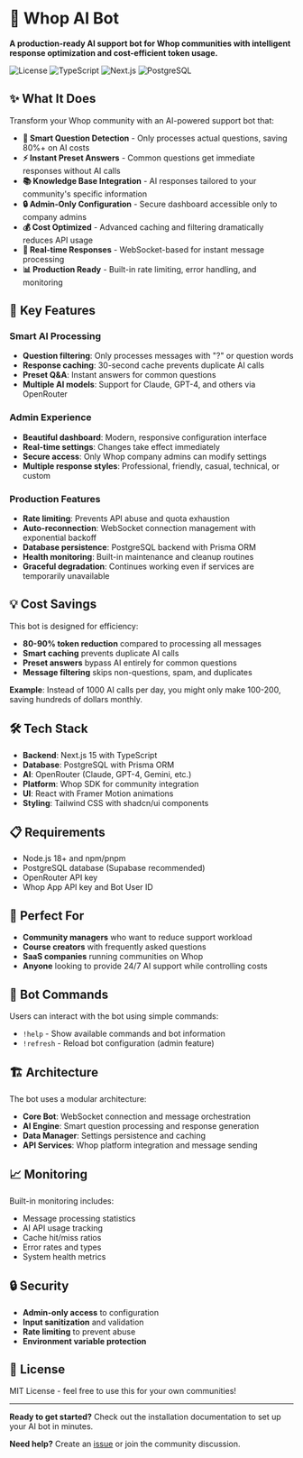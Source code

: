 # 🤖 Whop AI Bot

**A production-ready AI support bot for Whop communities with intelligent response optimization and cost-efficient token usage.**

![License](https://img.shields.io/badge/license-MIT-blue.svg)
![TypeScript](https://img.shields.io/badge/TypeScript-007ACC?logo=typescript&logoColor=white)
![Next.js](https://img.shields.io/badge/Next.js-000000?logo=next.js&logoColor=white)
![PostgreSQL](https://img.shields.io/badge/PostgreSQL-316192?logo=postgresql&logoColor=white)

## ✨ What It Does

Transform your Whop community with an AI-powered support bot that:

- **🧠 Smart Question Detection** - Only processes actual questions, saving 80%+ on AI costs
- **⚡ Instant Preset Answers** - Common questions get immediate responses without AI calls
- **📚 Knowledge Base Integration** - AI responses tailored to your community's specific information
- **🔒 Admin-Only Configuration** - Secure dashboard accessible only to company admins
- **💰 Cost Optimized** - Advanced caching and filtering dramatically reduces API usage
- **🔄 Real-time Responses** - WebSocket-based for instant message processing
- **📊 Production Ready** - Built-in rate limiting, error handling, and monitoring

## 🚀 Key Features

### Smart AI Processing
- **Question filtering**: Only processes messages with "?" or question words
- **Response caching**: 30-second cache prevents duplicate AI calls
- **Preset Q&A**: Instant answers for common questions
- **Multiple AI models**: Support for Claude, GPT-4, and others via OpenRouter

### Admin Experience
- **Beautiful dashboard**: Modern, responsive configuration interface
- **Real-time settings**: Changes take effect immediately
- **Secure access**: Only Whop company admins can modify settings
- **Multiple response styles**: Professional, friendly, casual, technical, or custom

### Production Features
- **Rate limiting**: Prevents API abuse and quota exhaustion
- **Auto-reconnection**: WebSocket connection management with exponential backoff
- **Database persistence**: PostgreSQL backend with Prisma ORM
- **Health monitoring**: Built-in maintenance and cleanup routines
- **Graceful degradation**: Continues working even if services are temporarily unavailable

## 💡 Cost Savings

This bot is designed for efficiency:

- **80-90% token reduction** compared to processing all messages
- **Smart caching** prevents duplicate AI calls
- **Preset answers** bypass AI entirely for common questions
- **Message filtering** skips non-questions, spam, and duplicates

**Example**: Instead of 1000 AI calls per day, you might only make 100-200, saving hundreds of dollars monthly.

## 🛠️ Tech Stack

- **Backend**: Next.js 15 with TypeScript
- **Database**: PostgreSQL with Prisma ORM
- **AI**: OpenRouter (Claude, GPT-4, Gemini, etc.)
- **Platform**: Whop SDK for community integration
- **UI**: React with Framer Motion animations
- **Styling**: Tailwind CSS with shadcn/ui components

## 📋 Requirements

- Node.js 18+ and npm/pnpm
- PostgreSQL database (Supabase recommended)
- OpenRouter API key
- Whop App API key and Bot User ID

## 🎯 Perfect For

- **Community managers** who want to reduce support workload
- **Course creators** with frequently asked questions
- **SaaS companies** running communities on Whop
- **Anyone** looking to provide 24/7 AI support while controlling costs

## 🔧 Bot Commands

Users can interact with the bot using simple commands:

- `!help` - Show available commands and bot information
- `!refresh` - Reload bot configuration (admin feature)

## 🏗️ Architecture

The bot uses a modular architecture:

- **Core Bot**: WebSocket connection and message orchestration
- **AI Engine**: Smart question processing and response generation
- **Data Manager**: Settings persistence and caching
- **API Services**: Whop platform integration and message sending

## 📈 Monitoring

Built-in monitoring includes:

- Message processing statistics
- AI API usage tracking
- Cache hit/miss ratios
- Error rates and types
- System health metrics

## 🔒 Security

- **Admin-only access** to configuration
- **Input sanitization** and validation
- **Rate limiting** to prevent abuse
- **Environment variable protection**

## 📝 License

MIT License - feel free to use this for your own communities!

---

**Ready to get started?** Check out the installation documentation to set up your AI bot in minutes.

**Need help?** Create an [issue](https://github.com/whop-ai-bot/issues) or join the community discussion. 